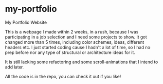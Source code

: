 # my-portfolio
My Portfolio Website

This is a webpage I made within 2 weeks, in a rush, because I was participating in a job selection and I need some projects to show.
It got changed more than 5 times, including color schemes, ideas, different headers etc. I just started coding cause I hadn't a lot of time,
so I had no prep before nor any type of structural or architecture ideas for it.

It is still lacking some refactoring and some scroll-animations that I intend to add later.

All the code is in the repo, you can check it out if you like!
